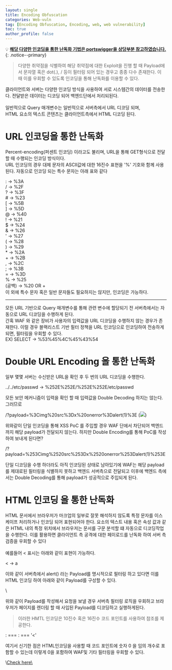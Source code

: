 ```yaml
---
layout: single
title: Encoding Obfuscation
categories: Web-vuln
tag: [Encoding Obfuscation, Encoding, web, web vulnerability]
toc: true
author_profile: false
---
```


💡 **<u>해당 다양한 인코딩을 통한 난독화 기법은 portswigger을 상당부분 참고하였습니다.</u>** 
{: .notice--primary} 

> 다양한 취약점을 식별하여 해당 취약점에 대한 Exploit을 진행 할 때 Payload에서 문자열 혹은 dot(.), / 등이 필터링 되어 있는 경우고 종종 다수 존재한다. 이 때 이를 우회할 수 있도록 인코딩을 통해 난독화를 이용할 수 있다.

클라이언트와 서버는 다양한 인코딩 방식을 사용하여 서로 시스템간의 데이터를 전송한다. 전달받은 데이터는 디코딩 되어 백엔드단에서 처리되된다.
<br><br>
일반적으로 Query 매개변수는 일반적으로 서버측에서 URL 디코딩 되며,
<br>
HTML 요소의 텍스트 콘텐츠는 클라이언트측에서 HTML 디코딩 된다.

# URL 인코딩을 통한 난독화

Percent-encoding(퍼센트 인코딩) 이라고도 불리며, URL을 통해 GET형식으로 전달할 때 수행되는 인코딩 방식이다.<br>
URL 인코딩의 경우 대체 문자의 ASCII값에 대한 16진수 표현을 '%' 기호와 함께 사용된다.
자동으로 인코딩 되는 특수 문자는 아래 표와 같다

<div class='notice'>
: -> %3A<br>
/ -> %2F<br>
? -> %3F<br>
# -> %23<br>
[ -> %5B<br>
] -> %5D<br>
@ -> %40<br>
! -> %21<br>
$ -> %24<br>
& -> %26<br>
' -> %27<br>
( -> %28<br>
) -> %29<br>
* -> %2A<br>
+ -> %2B<br>
, -> %2C<br>
; -> %3B<br>
= -> %3D<br>
% -> %25<br>
(공백) -> %20 OR +

</div>
이 외에 특수 문자 혹은 일반 문자들도 필요하지는 않지만, 인코딩은 가능하다.
<hr>
모든 URL 기반으로 Query 매개변수를 통해 관련 변수에 할당되기 전 서버측에서는 자동으로 URL 디코딩을 수행하게 된다.
<br>
간혹 WAF 와 같은 장비가 사용자의 입력값을 URL 디코딩을 수행하지 않는 경우가 존재한다. 이럴 경우 블랙리스트 기반 필터 정책을 URL 인코딩으로 인코딩하여 전송하게되면, 필터링을 우회할 수 있다.

<div class='notice'>
EX) SELECT -> %53%45%4C%45%43%54
</div>

# Double URL Encoding 을 통한 난독화

일부 몇몇 서버는 수신받은 URL을 확인 후 두 번의 URL 디코딩을 수행한다. 

<div class='notice'>
../../etc/passwd -> %252E%252E/%252E%252E/etc/passwd
</div>

모든 보안 메커니즘이 입력을 확인 할 때 입력값을 Double Decoding 하지는 않는다. 그러므로 

<div class='notice'>
/?payload=%3Cimg%20src%3Dx%20onerror%3Dalert(1)%3E
(<img src=x onerror=alert(1)>)
</div>

위와같이 단일 인코딩을 통해 XSS PoC 를 주입할 경우 WAF 단에서
차단되어 백엔드까지 해당 payload가 전달되지 않는다.
하지만 Double Encoding를 통해 PoC를 작성하여 보내게 된다면?

<div class='notice'>
/?payload=%253Cimg%2520src%253Dx%2520onerror%253Dalert(1)%253E
</div>

단일 디코딩을 수행 하더라도 아직 인코딩된 상태로 남아있기에
WAF는 해당 payload를  제대로된 필터링을 식별하지 못하고 백엔드 서버측으로 전달되고 이후에 백엔드 측에서는 Double Decoding를 통해 payload가 성공적으로 주입되게 된다.

# HTML 인코딩 을 통한 난독화

HTML 문서에서 브라우저가 마크업의 일부로 잘못 해석하지 않도록 특정 문자를 이스케이프 처리하거나 인코딩 되어 표현되어야 한다.
요소의 텍스트 내용 혹은 속성 값과 같은 HTML 내의 특정 위치에서
브라우저는 문서를 구문 분석할 떄 자동으로 디코딩작업을 수행한다.
이를 활용하면 클라이언트 측 공격에 대한 페이로드를 난독화 하여 서버 측 검증을 우회할 수 있다
<br><br>
예를들어 < 표시는 아래와 같이 표현이 가능하다.

<div class='notice'>
< -> &#X61;
</div>

이와 같이 서버측에서 alert() 라는 Payload를 명시적으로 필터링 하고 있다면 이를 HTML 인코딩 하여 아래와 같이 Payload를 구성할 수 있다.

<div class='notice'>
\<img src='' onerror="&#61;lert(1)"\>
</div>

위와 같이 Payload를 작성해서 요청을 보낼 경우 서버측 필터링 로직을 우회하고 브라우저가 페이지를 렌더링 할 때 사입된 Payload를 디코딩하고 실행하게된다.

> 이러한 HMTL 인코딩은 10진수 혹은 16진수 코드 포인트를 사용하여 참조를 제공한다.

<div class='notice'>
&#58; === &#x3a; === '<'
</div>

여기서 신기한 점은 HTML인코딩을 사용할 때 코드 포인트에 숫자 0 을 임의 개수로 포함할 수 있는데 이렇게 0을 포함하여 WAF및 기타 필터링을 우회할 수 있다.  

<div class='notice'>
\<a href="javascript&#00000000000058;alert(1)">Check here\</a>
</div>